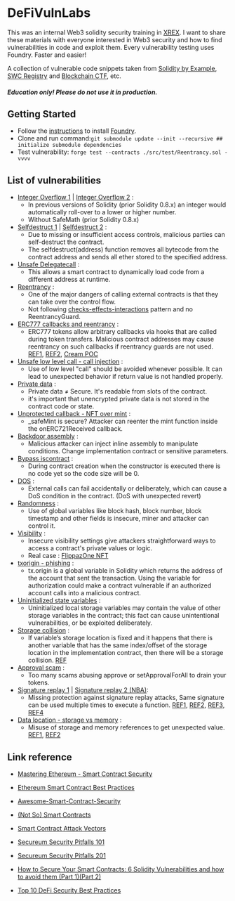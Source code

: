 # DeFiVulnLabs
This was an internal Web3 solidity security training in [XREX](https://xrex.io/). I want to share these materials with everyone interested in Web3 security and how to find vulnerabilities in code and exploit them. Every vulnerability testing uses Foundry. Faster and easier!

A collection of vulnerable code snippets taken from [Solidity by Example](https://solidity-by-example.org/), [SWC Registry](https://swcregistry.io/) and [Blockchain CTF](https://github.com/blockthreat/blocksec-ctfs), etc.  
##### Education only! Please do not use it in production.

## Getting Started

* Follow the [instructions](https://book.getfoundry.sh/getting-started/installation.html) to install [Foundry](https://github.com/foundry-rs/foundry).
* Clone and run command:```git submodule update --init --recursive ## initialize submodule dependencies```
* Test vulnerability: ```forge test --contracts ./src/test/Reentrancy.sol -vvvv``` 

## List of vulnerabilities
* [Integer Overflow 1](src/test/Overflow.sol) | [Integer Overflow 2](src/test/Overflow2.sol) : 
  * In previous versions of Solidity (prior Solidity 0.8.x) an integer would automatically roll-over to a lower or higher number.
  * Without SafeMath (prior Solidity 0.8.x)
* [Selfdestruct 1](src/test/Selfdestruct.sol) | [Selfdestruct 2](src/test/Selfdestruct2.sol) : 
  * Due to missing or insufficient access controls, malicious parties can self-destruct the contract.
  * The selfdestruct(address) function removes all bytecode from the contract address and sends all ether stored to the specified address.
* [Unsafe Delegatecall](src/test/Delegatecall.sol) : 
  * This allows a smart contract to dynamically load code from a different address at runtime.
* [Reentrancy](src/test/Reentrancy.sol) : 
  * One of the major dangers of calling external contracts is that they can take over the control flow. 
  * Not following [checks-effects-interactions](https://fravoll.github.io/solidity-patterns/checks_effects_interactions.html) pattern and no ReentrancyGuard. 
* [ERC777 callbacks and reentrancy](src/test/ERC777-reentrancy.sol) : 
  * ERC777 tokens allow arbitrary callbacks via hooks that are called during token transfers. Malicious contract addresses may cause reentrancy on such callbacks if reentrancy guards are not used. [REF1](https://medium.com/cream-finance/c-r-e-a-m-finance-post-mortem-amp-exploit-6ceb20a630c5), [REF2](https://quantstamp.com/blog/how-the-dforce-hacker-used-reentrancy-to-steal-25-million), [Cream POC](https://github.com/SunWeb3Sec/DeFiHackLabs#20210830-cream-finance---flashloan-attack--reentrancy)
* [Unsafe low level call - call injection](src/test/UnsafeCall.sol) : 
  * Use of low level "call" should be avoided whenever possible. It can lead to unexpected behavior if return value is not handled properly. 
* [Private data](src/test/Privatedata.sol) : 
  * Private data ≠ Secure. It's readable from slots of the contract.
  * it's important that unencrypted private data is not stored in the contract code or state.
* [Unprotected callback - NFT over mint](src/test/Unprotected-callback.sol) : 
  * _safeMint is secure? Attacker can reenter the mint function inside the onERC721Received callback.
* [Backdoor assembly](src/test/Backdoor-assembly.sol) : 
  * Malicious attacker can inject inline assembly to manipulate conditions. Change implementation contract or sensitive parameters.
* [Bypass iscontract](src/test/Bypasscontract.sol) : 
  * During contract creation when the constructor is executed there is no code yet so the code size will be 0.
* [DOS](src/test/DOS.sol) : 
  * External calls can fail accidentally or deliberately, which can cause a DoS condition in the contract. (DoS with unexpected revert)
* [Randomness](src/test/Randomness.sol) : 
  * Use of global variables like block hash, block number, block timestamp and other fields is insecure, miner and attacker can control it.
* [Visibility](src/test/Visibility.sol) : 
  * Insecure visibility settings give attackers straightforward ways to access a contract's private values or logic.
  * Real case : [FlippazOne NFT](https://github.com/SunWeb3Sec/DeFiHackLabs#20220706-flippazone-nft----accesscontrol)
* [txorigin - phishing](src/test/txorigin.sol) : 
  * tx.origin is a global variable in Solidity which returns the address of the account that sent the transaction. Using the variable for authorization could make a contract vulnerable if an authorized account calls into a malicious contract. 
* [Uninitialized state variables](src/test/Uninitialized_variables.sol) : 
  * Uninitialized local storage variables may contain the value of other storage variables in the contract; this fact can cause unintentional vulnerabilities, or be exploited deliberately.
* [Storage collision](src/test/Storage-collision.sol) : 
  * If variable’s storage location is fixed and it happens that there is another variable that has the same index/offset of the storage location in the implementation contract, then there will be a storage collision. [REF](https://blog.openzeppelin.com/proxy-patterns/)
* [Approval scam](src/test/ApproveScam.sol) : 
  * Too many scams abusing approve or setApprovalForAll to drain your tokens.
* [Signature replay 1](src/test/SignatureReplay.sol) | [Signature replay 2 (NBA)](src/test/SignatureReplayNBA.sol): 
  * Missing protection against signature replay attacks, Same signature can be used multiple times to execute a function. [REF1](https://medium.com/cryptronics/signature-replay-vulnerabilities-in-smart-contracts-3b6f7596df57), [REF2](https://coinsbench.com/signature-replay-hack-solidity-13-735997ad02e5), [REF3](https://medium.com/cypher-core/replay-attack-vulnerability-in-ethereum-smart-contracts-introduced-by-transferproxy-124bf3694e25), [REF4](https://media.defcon.org/DEF%20CON%2026/DEF%20CON%2026%20presentations/DEFCON-26-Bai-Zheng-Chai-Wang-You-May-Have-Paid-more-than-You-Imagine.pdf)
* [Data location - storage vs memory](src/test/DataLocation.sol) : 
  * Misuse of storage and memory references to get unexpected value. [REF1](https://mudit.blog/cover-protocol-hack-analysis-tokens-minted-exploit/), [REF2](https://www.educative.io/answers/storage-vs-memory-in-solidity)
  
## Link reference

* [Mastering Ethereum - Smart Contract Security](https://github.com/ethereumbook/ethereumbook/blob/develop/09smart-contracts-security.asciidoc)
 
* [Ethereum Smart Contract Best Practices](https://consensys.github.io/smart-contract-best-practices/attacks/)

* [Awesome-Smart-Contract-Security](https://github.com/saeidshirazi/Awesome-Smart-Contract-Security)

* [(Not So) Smart Contracts](https://github.com/crytic/not-so-smart-contracts)

* [Smart Contract Attack Vectors](https://github.com/kadenzipfel/smart-contract-attack-vectors)

* [Secureum Security Pitfalls 101](https://secureum.substack.com/p/security-pitfalls-and-best-practices-101?s=r)

* [Secureum Security Pitfalls 201](https://secureum.substack.com/p/security-pitfalls-and-best-practices-201?s=r)
* [How to Secure Your Smart Contracts: 6 Solidity Vulnerabilities and how to avoid them (Part 1)](https://medium.com/loom-network/how-to-secure-your-smart-contracts-6-solidity-vulnerabilities-and-how-to-avoid-them-part-1-c33048d4d17d)[(Part 2)](https://medium.com/loom-network/how-to-secure-your-smart-contracts-6-solidity-vulnerabilities-and-how-to-avoid-them-part-2-730db0aa4834)
* [Top 10 DeFi Security Best Practices](https://blog.chain.link/defi-security-best-practices/)

